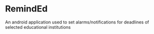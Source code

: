 RemindEd
========

An android application used to set alarms/notifications for deadlines of selected educational institutions
